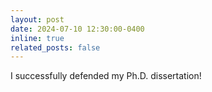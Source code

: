 ```yaml
---
layout: post
date: 2024-07-10 12:30:00-0400
inline: true
related_posts: false
---
```


I successfully defended my Ph.D. dissertation!
